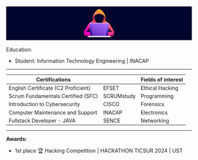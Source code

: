 ![asd](/img/banner4.jpg)

Education: 
  - Student: Information Technology Engineering | INACAP
________________________________

| **Certifications**                  |            | **Fields of interest** |
| ----------------------------------- | ---------- | ---------------------- |
| English Certificate (C2 Proficient) | EFSET      | Ethical Hacking        |
| Scrum Fundamentals Certified (SFC)  | SCRUMstudy | Programming            |
| Introduction to Cybersecurity       | CISCO      | Forensics              |
| Computer Maintenance and Support    | INACAP     | Electronics            |
| Fullstack Developer - JAVA          | SENCE      | Networking             |


_________________________________________________
**Awards:**
- 1st place 🏆 Hacking Competition | HACKATHON TICSUR 2024 | UST

